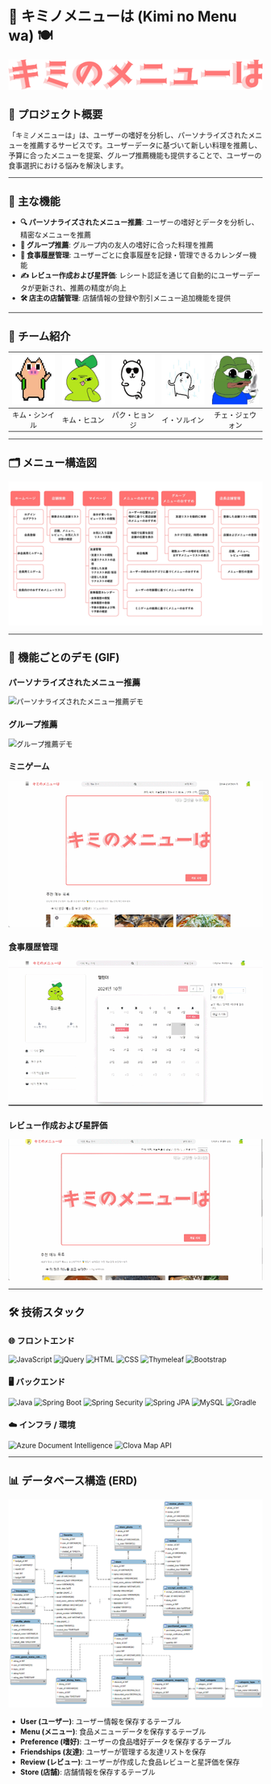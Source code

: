# 🎯 キミノメニューは (Kimi no Menu wa) 🍽️

![Project Banner](images/logo.png) <!-- プロジェクトバナーの画像をここに追加 -->

## 📖 プロジェクト概要

「キミノメニューは」は、ユーザーの嗜好を分析し、パーソナライズされたメニューを推薦するサービスです。ユーザーデータに基づいて新しい料理を推薦し、予算に合ったメニューを提案、グループ推薦機能も提供することで、ユーザーの食事選択における悩みを解決します。

---

## 🚀 主な機能

- **🔍 パーソナライズされたメニュー推薦**: ユーザーの嗜好とデータを分析し、精密なメニューを推薦
- **👥 グループ推薦**: グループ内の友人の嗜好に合った料理を推薦
- **📅 食事履歴管理**: ユーザーごとに食事履歴を記録・管理できるカレンダー機能
- **✍ レビュー作成および星評価**: レシート認証を通じて自動的にユーザーデータが更新され、推薦の精度が向上
- **🛠 店主の店舗管理**: 店舗情報の登録や割引メニュー追加機能を提供

---

## 👥 チーム紹介

| <center><img src="images/2.jpg" width="100px" height="100px"></center> | <center><img src="images/5.jpg" width="100px" height="100px"></center> | <center><img src="images/1.jpg" width="100px" height="100px"></center> | <center><img src="images/3.jpeg" width="100px" height="100px"></center> | <center><img src="images/4.jpg" width="100px" height="100px"></center> |
|------------------------------------------------------------------------|------------------------------------------------------------------------|------------------------------------------------------------------------|-------------------------------------------------------------------------|------------------------------------------------------------------------|
| <center>キム・シンイル</center>                                              | <center>キム・ヒユン</center>                                              | <center>パク・ヒョンジ</center>                                              | <center>イ・ソルイン</center>                                               | <center>チェ・ジェウォン</center>                                             |

---

## 🗂 メニュー構造図

![メニュー構造図](images/menu-structure.jpg) <!-- メニュー構造図の画像をここに追加 -->

---

## 🎥 機能ごとのデモ (GIF)

### **パーソナライズされたメニュー推薦**
![パーソナライズされたメニュー推薦デモ](gifs/menu-recommendation.gif) <!-- パーソナライズされたメニュー推薦機能のデモGIFを追加 -->

### **グループ推薦**
![グループ推薦デモ](gifs/group-recommendation.gif) <!-- グループ推薦機能のデモGIFを追加 -->

### **ミニゲーム**
![ミニゲームデモ](gifs/minigame.gif) <!-- ミニゲーム機能のデモGIFを追加 -->

### **食事履歴管理**
![食事履歴管理デモ](gifs/meal-history.gif) <!-- 食事履歴管理機能のデモGIFを追加 -->

### **レビュー作成および星評価**
![レビュー作成および星評価デモ](gifs/review.gif) <!-- レビュー作成および星評価デモGIFを追加 -->

---

## 🛠 技術スタック

### 🌐 **フロントエンド**
![JavaScript](https://img.shields.io/badge/JavaScript-FFD700?style=for-the-badge&logo=javascript&logoColor=black)
![jQuery](https://img.shields.io/badge/jQuery-0868AC?style=for-the-badge&logo=jquery&logoColor=white)
![HTML](https://img.shields.io/badge/HTML-E34F26?style=for-the-badge&logo=html5&logoColor=white)
![CSS](https://img.shields.io/badge/CSS-1572B6?style=for-the-badge&logo=css3&logoColor=white)
![Thymeleaf](https://img.shields.io/badge/Thymeleaf-39B54A?style=for-the-badge&logo=thymeleaf&logoColor=white)
![Bootstrap](https://img.shields.io/badge/Bootstrap-8E44AD?style=for-the-badge&logo=bootstrap&logoColor=white)

### 🖥 **バックエンド**
![Java](https://img.shields.io/badge/Java-17-F3913E?style=for-the-badge&logo=openjdk&logoColor=white)
![Spring Boot](https://img.shields.io/badge/Spring%20Boot-3.3.3-6DB33F?style=for-the-badge&logo=spring-boot&logoColor=white)
![Spring Security](https://img.shields.io/badge/Spring%20Security-1ABC9C?style=for-the-badge&logo=spring-security&logoColor=white)
![Spring JPA](https://img.shields.io/badge/Spring%20JPA-27AE60?style=for-the-badge&logo=spring&logoColor=white)
![MySQL](https://img.shields.io/badge/MySQL-00758F?style=for-the-badge&logo=mysql&logoColor=white)
![Gradle](https://img.shields.io/badge/Gradle-1E8EAB?style=for-the-badge&logo=gradle&logoColor=white)

### ☁️ **インフラ / 環境**
![Azure Document Intelligence](https://img.shields.io/badge/Azure%20Document%20Intelligence-0078D4?style=for-the-badge&logo=microsoft-azure&logoColor=white)
![Clova Map API](https://img.shields.io/badge/Clova%20Map%20API-00C73C?style=for-the-badge&logo=naver&logoColor=white)

---

## 📊 データベース構造 (ERD)

![ERD図](images/erd.png) <!-- ERD図の画像をここに追加 -->

- **User (ユーザー)**: ユーザー情報を保存するテーブル
- **Menu (メニュー)**: 食品メニューデータを保存するテーブル
- **Preference (嗜好)**: ユーザーの食品嗜好データを保存するテーブル
- **Friendships (友達)**: ユーザーが管理する友達リストを保存
- **Review (レビュー)**: ユーザーが作成した食品レビューと星評価を保存
- **Store (店舗)**: 店舗情報を保存するテーブル
